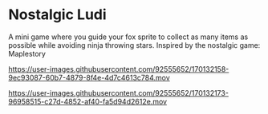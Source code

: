 # Nostalgic Ludi

A mini game where you guide your fox sprite to collect as many items as possible while avoiding ninja throwing stars. Inspired by the nostalgic game: Maplestory




https://user-images.githubusercontent.com/92555652/170132158-9ec93087-60b7-4879-8f4e-4d7c4613c784.mov



https://user-images.githubusercontent.com/92555652/170132173-96958515-c27d-4852-af40-fa5d94d2612e.mov


